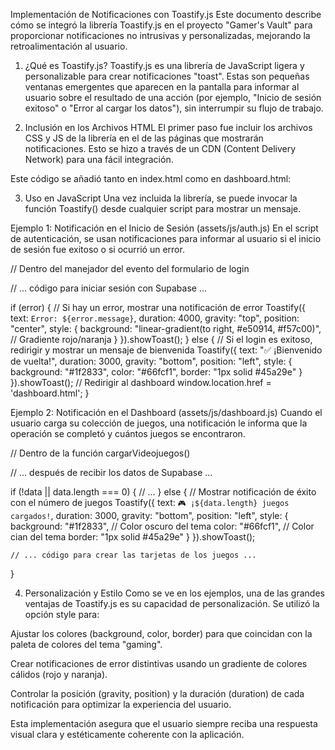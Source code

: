 Implementación de Notificaciones con Toastify.js
Este documento describe cómo se integró la librería Toastify.js en el proyecto "Gamer's Vault" para proporcionar notificaciones no intrusivas y personalizadas, mejorando la retroalimentación al usuario.

1. ¿Qué es Toastify.js?
Toastify.js es una librería de JavaScript ligera y personalizable para crear notificaciones "toast". Estas son pequeñas ventanas emergentes que aparecen en la pantalla para informar al usuario sobre el resultado de una acción (por ejemplo, "Inicio de sesión exitoso" o "Error al cargar los datos"), sin interrumpir su flujo de trabajo.

2. Inclusión en los Archivos HTML
El primer paso fue incluir los archivos CSS y JS de la librería en el <head> de las páginas que mostrarán notificaciones. Esto se hizo a través de un CDN (Content Delivery Network) para una fácil integración.

Este código se añadió tanto en index.html como en dashboard.html:

<!-- Toastify.js para notificaciones -->
<link rel="stylesheet" type="text/css" href="https://cdn.jsdelivr.net/npm/toastify-js/src/toastify.min.css">
<script type="text/javascript" src="https://cdn.jsdelivr.net/npm/toastify-js"></script>

3. Uso en JavaScript
Una vez incluida la librería, se puede invocar la función Toastify() desde cualquier script para mostrar un mensaje.

Ejemplo 1: Notificación en el Inicio de Sesión (assets/js/auth.js)
En el script de autenticación, se usan notificaciones para informar al usuario si el inicio de sesión fue exitoso o si ocurrió un error.

// Dentro del manejador del evento del formulario de login

// ... código para iniciar sesión con Supabase ...

if (error) {
    // Si hay un error, mostrar una notificación de error
    Toastify({
        text: `Error: ${error.message}`,
        duration: 4000,
        gravity: "top",
        position: "center",
        style: {
            background: "linear-gradient(to right, #e50914, #f57c00)", // Gradiente rojo/naranja
        }
    }).showToast();
} else {
    // Si el login es exitoso, redirigir y mostrar un mensaje de bienvenida
    Toastify({
        text: "✅ ¡Bienvenido de vuelta!",
        duration: 3000,
        gravity: "bottom",
        position: "left",
        style: {
            background: "#1f2833",
            color: "#66fcf1",
            border: "1px solid #45a29e"
        }
    }).showToast();
    // Redirigir al dashboard
    window.location.href = 'dashboard.html';
}

Ejemplo 2: Notificación en el Dashboard (assets/js/dashboard.js)
Cuando el usuario carga su colección de juegos, una notificación le informa que la operación se completó y cuántos juegos se encontraron.

// Dentro de la función cargarVideojuegos()

// ... después de recibir los datos de Supabase ...

if (!data || data.length === 0) {
    // ...
} else {
    // Mostrar notificación de éxito con el número de juegos
    Toastify({
        text: `🎮 ¡${data.length} juegos cargados!`,
        duration: 3000,
        gravity: "bottom",
        position: "left",
        style: {
            background: "#1f2833", // Color oscuro del tema
            color: "#66fcf1",     // Color cian del tema
            border: "1px solid #45a29e"
        }
    }).showToast();

    // ... código para crear las tarjetas de los juegos ...
}

4. Personalización y Estilo
Como se ve en los ejemplos, una de las grandes ventajas de Toastify.js es su capacidad de personalización. Se utilizó la opción style para:

Ajustar los colores (background, color, border) para que coincidan con la paleta de colores del tema "gaming".

Crear notificaciones de error distintivas usando un gradiente de colores cálidos (rojo y naranja).

Controlar la posición (gravity, position) y la duración (duration) de cada notificación para optimizar la experiencia del usuario.

Esta implementación asegura que el usuario siempre reciba una respuesta visual clara y estéticamente coherente con la aplicación.